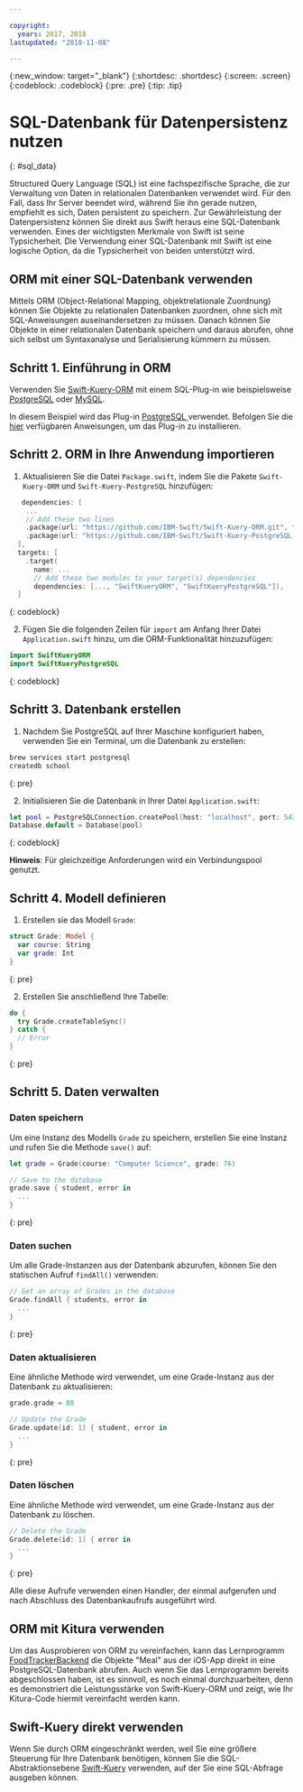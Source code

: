 ```yaml
---

copyright:
  years: 2017, 2018
lastupdated: "2018-11-08"

---
```

{:new_window: target="_blank"}
{:shortdesc: .shortdesc}
{:screen: .screen}
{:codeblock: .codeblock}
{:pre: .pre}
{:tip: .tip}

# SQL-Datenbank für Datenpersistenz nutzen
{: #sql_data}

Structured Query Language (SQL) ist eine fachspezifische Sprache, die zur
Verwaltung von Daten in relationalen Datenbanken verwendet wird. Für den Fall,
dass Ihr Server beendet wird, während Sie ihn gerade nutzen, empfiehlt es sich,
Daten persistent zu speichern. Zur Gewährleistung der Datenpersistenz können
Sie direkt aus Swift heraus eine SQL-Datenbank verwenden.
Eines der wichtigsten
Merkmale von Swift ist seine Typsicherheit. Die Verwendung einer SQL-Datenbank
mit Swift ist eine logische Option, da die Typsicherheit von beiden unterstützt
wird.

## ORM mit einer SQL-Datenbank verwenden

Mittels ORM (Object-Relational Mapping, objektrelationale Zuordnung)
können Sie Objekte zu relationalen Datenbanken zuordnen, ohne sich mit
SQL-Anweisungen auseinandersetzen zu müssen. Danach können Sie Objekte in einer
relationalen Datenbank speichern und daraus abrufen, ohne sich selbst um
Syntaxanalyse und Serialisierung kümmern zu müssen.

## Schritt 1. Einführung in ORM

Verwenden Sie
[Swift-Kuery-ORM](http://github.com/IBM-Swift/Swift-Kuery-ORM)
mit einem SQL-Plug-in wie beispielsweise
[PostgreSQL](http://github.com/IBM-Swift/Swift-Kuery-PostgreSQL)
oder [MySQL](http://github.com/IBM-Swift/SwiftKueryMySQL).

In diesem Beispiel wird das Plug-in [ PostgreSQL
](http://github.com/IBM-Swift/Swift-Kuery-PostgreSQL) verwendet. Befolgen Sie die
[hier](https://github.com/IBM-Swift/Swift-Kuery-PostgreSQL#postgresql-client-installation)
verfügbaren Anweisungen, um das Plug-in zu installieren.

## Schritt 2. ORM in Ihre Anwendung importieren

1. Aktualisieren Sie die Datei `Package.swift`,
indem Sie die Pakete `Swift-Kuery-ORM` und `Swift-Kuery-PostgreSQL` hinzufügen:
  ```swift
     dependencies: [
      ...
      // Add these two lines
      .package(url: "https://github.com/IBM-Swift/Swift-Kuery-ORM.git", from: "0.0.1"),
      .package(url: "https://github.com/IBM-Swift/Swift-Kuery-PostgreSQL.git", from: "1.0.0"),
    ],
    targets: [
      .target(
        name: ...
        // Add these two modules to your target(s) dependencies
        dependencies: [..., "SwiftKueryORM", "SwiftKueryPostgreSQL"]),
    ]
  ```
  {: codeblock}

2. Fügen Sie die folgenden Zeilen für `import` am
Anfang Ihrer Datei `Application.swift` hinzu, um die ORM-Funktionalität hinzuzufügen:
  ```swift
  import SwiftKueryORM
  import SwiftKueryPostgreSQL
  ```
  {: codeblock}

## Schritt 3. Datenbank erstellen

1. Nachdem Sie PostgreSQL auf Ihrer Maschine konfiguriert haben,
verwenden Sie ein Terminal, um die Datenbank zu erstellen:
  ```bash
  brew services start postgresql
  createdb school
  ```
  {: pre}

2. Initialisieren Sie die Datenbank in
Ihrer Datei `Application.swift`:
  ```swift
  let pool = PostgreSQLConnection.createPool(host: "localhost", port: 5432, options: [.databaseName("school")], poolOptions: ConnectionPoolOptions(initialCapacity: 10, maxCapacity: 50, timeout: 10000))
  Database.default = Database(pool)
  ```
  {: codeblock}

  **Hinweis**: Für gleichzeitige Anforderungen wird
ein Verbindungspool genutzt.

## Schritt 4. Modell definieren

1. Erstellen sie das Modell `Grade`:
  ```swift
  struct Grade: Model {
    var course: String
    var grade: Int
  }
  ```
  {: pre}

2. Erstellen Sie anschließend Ihre Tabelle:
  ```swift
  do {
    try Grade.createTableSync()
  } catch {
    // Error
  }
  ```
  {: pre}

## Schritt 5. Daten verwalten

### Daten speichern

Um eine Instanz des Modells `Grade` zu speichern,
erstellen Sie eine Instanz und rufen Sie die Methode `save()`
auf:
```swift
let grade = Grade(course: "Computer Science", grade: 76)

// Save to the database
grade.save { student, error in
  ...
}
```
{: pre}

### Daten suchen

Um alle Grade-Instanzen aus der Datenbank abzurufen, können Sie den
statischen Aufruf `findAll()` verwenden:
```swift
// Get an array of Grades in the database
Grade.findAll { students, error in
  ...
}
```
{: pre}

### Daten aktualisieren

Eine ähnliche Methode wird verwendet, um eine Grade-Instanz aus der
Datenbank zu aktualisieren:
```swift
grade.grade = 80

// Update the Grade
Grade.update(id: 1) { student, error in
  ...
}
```
{: pre}

### Daten löschen

Eine ähnliche Methode wird verwendet, um eine Grade-Instanz aus der
Datenbank zu löschen.
```swift
// Delete the Grade
Grade.delete(id: 1) { error in
  ...
}
```
{: pre}

Alle diese Aufrufe verwenden einen Handler, der einmal aufgerufen und
nach Abschluss des Datenbankaufrufs ausgeführt wird.

## ORM mit Kitura verwenden

Um das Ausprobieren von ORM zu vereinfachen, kann das Lernprogramm
[FoodTrackerBackend](https://github.com/IBM/FoodTrackerBackend)
die Objekte "Meal" aus der iOS-App direkt in eine PostgreSQL-Datenbank abrufen.
Auch wenn Sie das Lernprogramm bereits abgeschlossen haben,
ist es sinnvoll, es noch einmal durchzuarbeiten, denn es demonstriert die
Leistungsstärke von Swift-Kuery-ORM und zeigt, wie Ihr Kitura-Code hiermit
vereinfacht werden kann.

## Swift-Kuery direkt verwenden

Wenn Sie durch ORM eingeschränkt werden, weil Sie eine größere Steuerung
für Ihre Datenbank benötigen, können Sie die SQL-Abstraktionsebene
[Swift-Kuery](http://github.com/IBM-Swift/Swift-Kuery)
verwenden, auf der Sie eine SQL-Abfrage ausgeben können.
